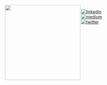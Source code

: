 <img align="left"  src="https://startupheretoronto.com/wp-content/uploads/2018/11/bear-ogilvy-logo-1024x1024.png" data-canonical-src="https://cemcebi.com/bear1.jpg" width="250" height="250" />

[![linkedin](https://img.shields.io/badge/-@cemberkecebi-313131?style=flat-square&labelColor=313131&logo=LinkedIn&logoColor=white&color=313131)](https://www.linkedin.com/in/cemberkecebi/)     
[![medium](https://img.shields.io/badge/-medium.com/@cemthecebi-313131?style=flat-square&labelColor=313131&logo=medium&logoColor=white&color=313131)](https://medium.com/@cemthecebi)  
[![twitter](https://img.shields.io/badge/-@cemberkecebi-313131?style=flat-square&labelColor=313131&logo=twitter&logoColor=white&color=313131)](https://twitter.com/cemberkecebi/)
